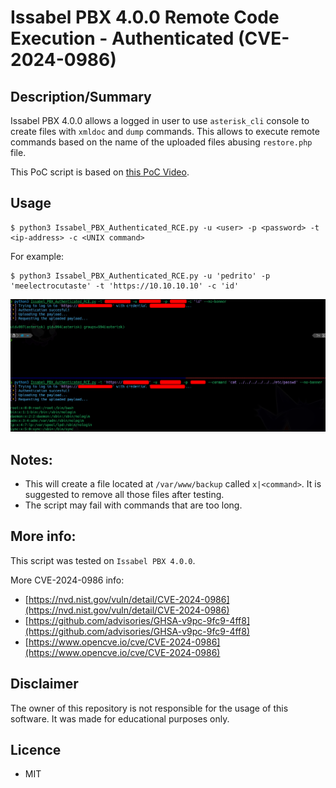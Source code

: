 # Issabel PBX 4.0.0 Remote Code Execution - Authenticated (CVE-2024-0986)

## Description/Summary

Issabel PBX 4.0.0 allows a logged in user to use `asterisk_cli` console to create files with `xmldoc` and `dump` commands. 
This allows to execute remote commands based on the name of the uploaded files abusing `restore.php` file.


This PoC script is based on [this PoC Video](https://drive.google.com/file/d/10BYLQ7Rk4oag96afLZouSvDDPvsO7SoJ/view?usp=drive_link).


## Usage

```shell-session
$ python3 Issabel_PBX_Authenticated_RCE.py -u <user> -p <password> -t <ip-address> -c <UNIX command>
```

For example:
```shell-session
$ python3 Issabel_PBX_Authenticated_RCE.py -u 'pedrito' -p 'meelectrocutaste' -t 'https://10.10.10.10' -c 'id'
```

![PoC image](images/PoC.png)

## Notes:

- This will create a file located at `/var/www/backup` called `x|<command>`. It is suggested to remove all those files after testing.
- The script may fail with commands that are too long.

## More info:
This script was tested on `Issabel PBX 4.0.0`.

More CVE-2024-0986 info:
- [https://nvd.nist.gov/vuln/detail/CVE-2024-0986](https://nvd.nist.gov/vuln/detail/CVE-2024-0986)
- [https://github.com/advisories/GHSA-v9pc-9fc9-4ff8](https://github.com/advisories/GHSA-v9pc-9fc9-4ff8)
- [https://www.opencve.io/cve/CVE-2024-0986](https://www.opencve.io/cve/CVE-2024-0986)


## Disclaimer
The owner of this repository is not responsible for the usage of this software. It was made for educational purposes only.

## Licence
- MIT
